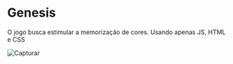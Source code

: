 # Genesis
O jogo busca estimular a memorização de cores.
Usando apenas JS, HTML e CSS 

![Capturar](https://user-images.githubusercontent.com/89361754/156677135-ff95cd8c-c116-4b89-a53c-3b19aa1506a3.JPG)
